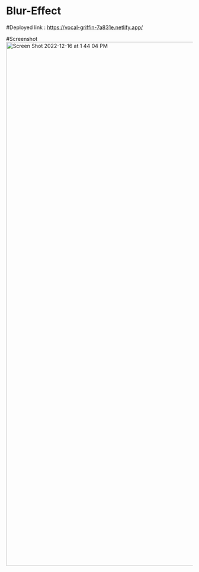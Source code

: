 # Blur-Effect
 
#Deployed  link :
https://vocal-griffin-7a831e.netlify.app/

#Screenshot
<img width="1414" alt="Screen Shot 2022-12-16 at 1 44 04 PM" src="https://user-images.githubusercontent.com/85656320/208167400-a9acd2ec-9e84-4c5b-8de8-9cc96644b5a8.png">
